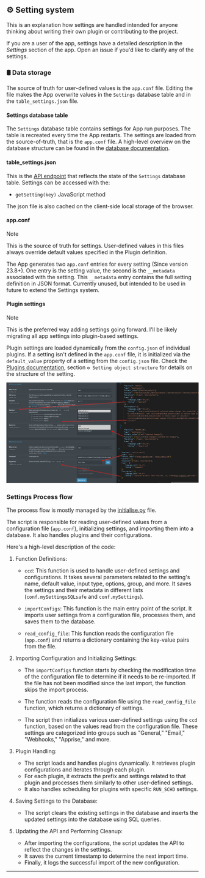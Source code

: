 ## ⚙ Setting system

This is an explanation how settings are handled intended for anyone thinking about writing their own plugin or contributing to the project. 

If you are a user of the app, settings have a detailed description in the _Settings_ section of the app. Open an issue if you'd like to clarify any of the settings. 

### 🛢 Data storage

The source of truth for user-defined values is the `app.conf` file. Editing the file makes the App overwrite values in the `Settings` database table and in the `table_settings.json` file. 

#### Settings database table

The `Settings` database table contains settings for App run purposes. The table is recreated every time the App restarts. The settings are loaded from the source-of-truth, that is the `app.conf` file. A high-level overview on the database structure can be found in the [database documentation](./DATABASE.md). 

#### table_settings.json

This is the [API endpoint](./API.md) that reflects the state of the `Settings` database table. Settings can be accessed with the:

* `getSetting(key)` JavaScript method

The json file is also cached on the client-side local storage of the browser.

#### app.conf

> [!NOTE] 
> This is the source of truth for settings. User-defined values in this files always override default values specified in the Plugin definition.

The App generates two `app.conf` entries for every setting (Since version 23.8+). One entry is the setting value, the second is the `__metadata` associated with the setting. This `__metadata` entry contains the full setting definition in JSON format. Currently unused, but intended to be used in future to extend the Settings system.

#### Plugin settings

> [!NOTE] 
> This is the preferred way adding settings going forward. I'll be likely migrating all app settings into plugin-based settings.

Plugin settings are loaded dynamically from the `config.json` of individual plugins. If a setting isn't defined in the `app.conf` file, it is initialized via the `default_value` property of a setting from the `config.json` file. Check the [Plugins documentation](https://github.com/jokob-sk/NetAlertX/blob/main/front/plugins/README.md#-setting-object-structure), section `⚙ Setting object structure` for details on the structure of the setting.

![Screen 1][screen1]

### Settings Process flow

The process flow is mostly managed by the [initialise.py](/server/initialise.py) file. 

The script is responsible for reading user-defined values from a configuration file (`app.conf`), initializing settings, and importing them into a database. It also handles plugins and their configurations.

Here's a high-level description of the code:

1. Function Definitions:
   - `ccd`: This function is used to handle user-defined settings and configurations. It takes several parameters related to the setting's name, default value, input type, options, group, and more. It saves the settings and their metadata in different lists (`conf.mySettingsSQLsafe` and `conf.mySettings`).

   - `importConfigs`: This function is the main entry point of the script. It imports user settings from a configuration file, processes them, and saves them to the database.

   - `read_config_file`: This function reads the configuration file (`app.conf`) and returns a dictionary containing the key-value pairs from the file.

2. Importing Configuration and Initializing Settings:
   - The `importConfigs` function starts by checking the modification time of the configuration file to determine if it needs to be re-imported. If the file has not been modified since the last import, the function skips the import process.

   - The function reads the configuration file using the `read_config_file` function, which returns a dictionary of settings.

   - The script then initializes various user-defined settings using the `ccd` function, based on the values read from the configuration file. These settings are categorized into groups such as "General," "Email," "Webhooks," "Apprise," and more.

3. Plugin Handling:
   - The script loads and handles plugins dynamically. It retrieves plugin configurations and iterates through each plugin.
   - For each plugin, it extracts the prefix and settings related to that plugin and processes them similarly to other user-defined settings.
   - It also handles scheduling for plugins with specific `RUN_SCHD` settings.

4. Saving Settings to the Database:
   - The script clears the existing settings in the database and inserts the updated settings into the database using SQL queries.

5. Updating the API and Performing Cleanup:
   - After importing the configurations, the script updates the API to reflect the changes in the settings.
   - It saves the current timestamp to determine the next import time.
   - Finally, it logs the successful import of the new configuration.


_____________________

[screen1]: https://raw.githubusercontent.com/jokob-sk/NetAlertX/main./img/plugins_json_settings.png      "Screen 1"